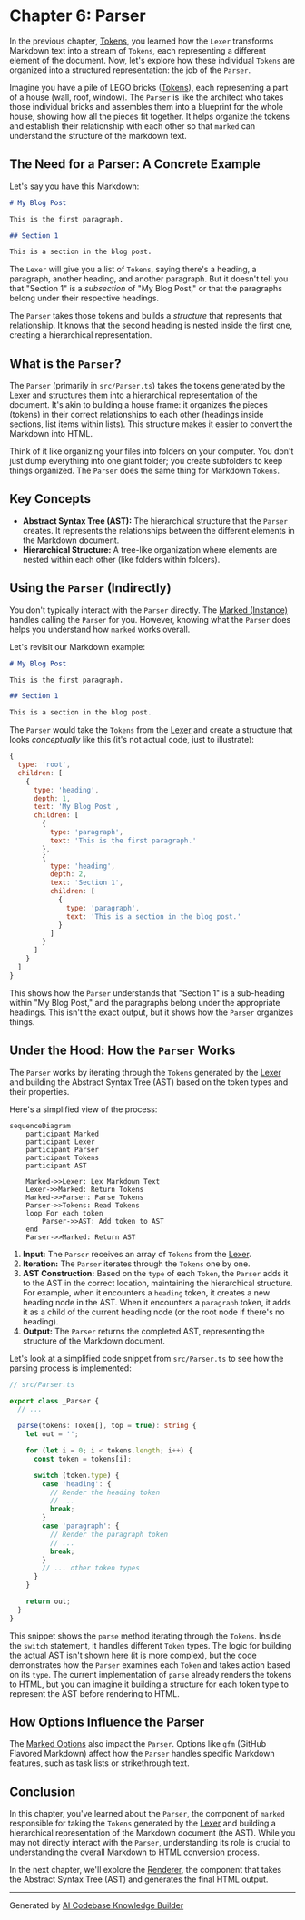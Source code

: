 # Chapter 6: Parser

In the previous chapter, [Tokens](05_tokens_.md), you learned how the `Lexer` transforms Markdown text into a stream of `Tokens`, each representing a different element of the document. Now, let's explore how these individual `Tokens` are organized into a structured representation: the job of the `Parser`.

Imagine you have a pile of LEGO bricks ([Tokens](05_tokens_.md)), each representing a part of a house (wall, roof, window). The `Parser` is like the architect who takes those individual bricks and assembles them into a blueprint for the whole house, showing how all the pieces fit together. It helps organize the tokens and establish their relationship with each other so that `marked` can understand the structure of the markdown text.

## The Need for a Parser: A Concrete Example

Let's say you have this Markdown:

```markdown
# My Blog Post

This is the first paragraph.

## Section 1

This is a section in the blog post.
```

The `Lexer` will give you a list of `Tokens`, saying there's a heading, a paragraph, another heading, and another paragraph. But it doesn't tell you that "Section 1" is a *subsection* of "My Blog Post," or that the paragraphs belong under their respective headings.

The `Parser` takes those tokens and builds a *structure* that represents that relationship. It knows that the second heading is nested inside the first one, creating a hierarchical representation.

## What is the `Parser`?

The `Parser` (primarily in `src/Parser.ts`) takes the tokens generated by the [Lexer](03_lexer_.md) and structures them into a hierarchical representation of the document. It's akin to building a house frame: it organizes the pieces (tokens) in their correct relationships to each other (headings inside sections, list items within lists). This structure makes it easier to convert the Markdown into HTML.

Think of it like organizing your files into folders on your computer. You don't just dump everything into one giant folder; you create subfolders to keep things organized. The `Parser` does the same thing for Markdown `Tokens`.

## Key Concepts

*   **Abstract Syntax Tree (AST):** The hierarchical structure that the `Parser` creates. It represents the relationships between the different elements in the Markdown document.
*   **Hierarchical Structure:** A tree-like organization where elements are nested within each other (like folders within folders).

## Using the `Parser` (Indirectly)

You don't typically interact with the `Parser` directly. The [Marked (Instance)](01_marked__instance__.md) handles calling the `Parser` for you. However, knowing what the `Parser` does helps you understand how `marked` works overall.

Let's revisit our Markdown example:

```markdown
# My Blog Post

This is the first paragraph.

## Section 1

This is a section in the blog post.
```

The `Parser` would take the `Tokens` from the [Lexer](03_lexer_.md) and create a structure that looks *conceptually* like this (it's not actual code, just to illustrate):

```javascript
{
  type: 'root',
  children: [
    {
      type: 'heading',
      depth: 1,
      text: 'My Blog Post',
      children: [
        {
          type: 'paragraph',
          text: 'This is the first paragraph.'
        },
        {
          type: 'heading',
          depth: 2,
          text: 'Section 1',
          children: [
            {
              type: 'paragraph',
              text: 'This is a section in the blog post.'
            }
          ]
        }
      ]
    }
  ]
}
```

This shows how the `Parser` understands that "Section 1" is a sub-heading within "My Blog Post," and the paragraphs belong under the appropriate headings.  This isn't the exact output, but it shows how the `Parser` organizes things.

## Under the Hood: How the `Parser` Works

The `Parser` works by iterating through the `Tokens` generated by the [Lexer](03_lexer_.md) and building the Abstract Syntax Tree (AST) based on the token types and their properties.

Here's a simplified view of the process:

```mermaid
sequenceDiagram
    participant Marked
    participant Lexer
    participant Parser
    participant Tokens
    participant AST

    Marked->>Lexer: Lex Markdown Text
    Lexer->>Marked: Return Tokens
    Marked->>Parser: Parse Tokens
    Parser->>Tokens: Read Tokens
    loop For each token
        Parser->>AST: Add token to AST
    end
    Parser->>Marked: Return AST
```

1.  **Input:** The `Parser` receives an array of `Tokens` from the [Lexer](03_lexer_.md).
2.  **Iteration:** The `Parser` iterates through the `Tokens` one by one.
3.  **AST Construction:** Based on the `type` of each `Token`, the `Parser` adds it to the AST in the correct location, maintaining the hierarchical structure. For example, when it encounters a `heading` token, it creates a new heading node in the AST. When it encounters a `paragraph` token, it adds it as a child of the current heading node (or the root node if there's no heading).
4.  **Output:** The `Parser` returns the completed AST, representing the structure of the Markdown document.

Let's look at a simplified code snippet from `src/Parser.ts` to see how the parsing process is implemented:

```typescript
// src/Parser.ts

export class _Parser {
  // ...

  parse(tokens: Token[], top = true): string {
    let out = '';

    for (let i = 0; i < tokens.length; i++) {
      const token = tokens[i];

      switch (token.type) {
        case 'heading': {
          // Render the heading token
          // ...
          break;
        }
        case 'paragraph': {
          // Render the paragraph token
          // ...
          break;
        }
        // ... other token types
      }
    }

    return out;
  }
}
```

This snippet shows the `parse` method iterating through the `Tokens`. Inside the `switch` statement, it handles different `Token` types. The logic for building the actual AST isn't shown here (it is more complex), but the code demonstrates how the `Parser` examines each `Token` and takes action based on its `type`. The current implementation of `parse` already renders the tokens to HTML, but you can imagine it building a structure for each token type to represent the AST before rendering to HTML.

## How Options Influence the Parser

The [Marked Options](02_marked_options_.md) also impact the `Parser`. Options like `gfm` (GitHub Flavored Markdown) affect how the `Parser` handles specific Markdown features, such as task lists or strikethrough text.

## Conclusion

In this chapter, you've learned about the `Parser`, the component of `marked` responsible for taking the `Tokens` generated by the [Lexer](03_lexer_.md) and building a hierarchical representation of the Markdown document (the AST). While you may not directly interact with the `Parser`, understanding its role is crucial to understanding the overall Markdown to HTML conversion process.

In the next chapter, we'll explore the [Renderer](07_renderer_.md), the component that takes the Abstract Syntax Tree (AST) and generates the final HTML output.


---

Generated by [AI Codebase Knowledge Builder](https://github.com/The-Pocket/Tutorial-Codebase-Knowledge)